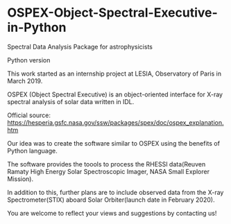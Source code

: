 # OSPEX-Object-Spectral-Executive-in-Python
Spectral Data Analysis Package for astrophysicists

Python version

This work started as an internship project at LESIA, Observatory of Paris in March 2019.

OSPEX (Object Spectral Executive) is an object-oriented interface for X-ray spectral analysis of solar data written in IDL.

Official source: https://hesperia.gsfc.nasa.gov/ssw/packages/spex/doc/ospex_explanation.htm

Our idea was to create the software similar to OSPEX using the benefits of Python language.

The software provides the toools to process the RHESSI data(Reuven Ramaty High Energy Solar Spectroscopic Imager, NASA Small Explorer Mission).

In addition to this, further plans are to include observed data from the X-ray Spectrometer(STIX) aboard Solar Orbiter(launch date in February 2020).

You are welcome to reflect your views and suggestions by contacting us!





